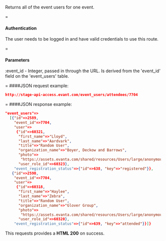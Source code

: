 <!-- --- title: GET /event_users/attendees/:event_id -->

Returns all of the event users for one event.

=
#### Authentication

The user needs to be logged in and have valid credentials to use this route.

=
#### Parameters

:event_id - Integer, passed in through the URL. Is derived from the 'event_id' field on the 'event_users' table.

=
####JSON request example:
```json
http://stage-api-access.evant.com/event_users/attendees/7704
```

=
####JSON response example:

```json
"event_users"=>
  [{"id"=>2589,
    "event_id"=>7704,
    "user"=>
     {"id"=>60321,
      "first_name"=>"Lloyd",
      "last_name"=>"Aardvark",
      "title"=>"Random User",
      "organization_name"=>"Boyer, Deckow and Barrows",
      "photo"=>
       "https://assets.evanta.com/shared/resources/Users/large/anonymous2.jpg",
      "user_role_id"=>60323},
    "event_registration_status"=>{"id"=>638, "key"=>"registered"}},
   {"id"=>2590,
    "event_id"=>7704,
    "user"=>
     {"id"=>60318,
      "first_name"=>"Haylee",
      "last_name"=>"Zebra",
      "title"=>"Random User",
      "organization_name"=>"Glover Group",
      "photo"=>
       "https://assets.evanta.com/shared/resources/Users/large/anonymous2.jpg",
      "user_role_id"=>60320},
    "event_registration_status"=>{"id"=>639, "key"=>"attended"}}]}
```

This requests provides a <strong>HTML 200</strong> on success.